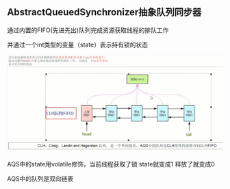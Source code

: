 AbstractQueuedSynchronizer抽象队列同步器
---

通过内置的FIFO(先进先出)队列完成资源获取线程的排队工作

并通过一个int类型的变量（state）表示持有锁的状态

![img_10.png](img_10.png)


AQS中的state用volatile修饰，当前线程获取了锁 state就变成1 释放了就变成0

AQS中的队列是双向链表